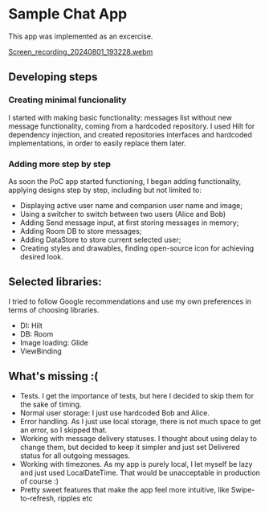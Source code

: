 # Sample Chat App

This app was implemented as an excercise.

[Screen_recording_20240801_193228.webm](https://github.com/user-attachments/assets/c50607d6-c4f6-4b9c-bee3-3b40f4dcda22)

## Developing steps
### Creating minimal funcionality
I started with making basic functionality: messages list without new message functionality, coming from a hardcoded repository. I used Hilt for dependency injection, and created repositories interfaces and hardcoded implementations, in order to easily replace them later.
### Adding more step by step
As soon the PoC app started functioning, I began adding functionality, applying designs step by step, including but not limited to:
- Displaying active user name and companion user name and image;
- Using a switcher to switch between two users (Alice and Bob)
- Adding Send message input, at first storing messages in memory;
- Adding Room DB to store messages;
- Adding DataStore to store current selected user;
- Creating styles and drawables, finding open-source icon for achieving desired look.

## Selected libraries:
I tried to follow Google recommendations and use my own preferences in terms of choosing libraries.
- DI: Hilt
- DB: Room
- Image loading: Glide
- ViewBinding

## What's missing :(
- Tests. I get the importance of tests, but here I decided to skip them for the sake of timing.
- Normal user storage: I just use hardcoded Bob and Alice.
- Error handling. As I just use local storage, there is not much space to get an error, so I skipped that.
- Working with message delivery statuses. I thought about using delay to change them, but decided to keep it simpler and just set Delivered status for all outgoing messages.
- Working with timezones. As my app is purely local, I let myself be lazy and just used LocalDateTime. That would be unacceptable in production of course :)
- Pretty sweet features that make the app feel more intuitive, like Swipe-to-refresh, ripples etc
